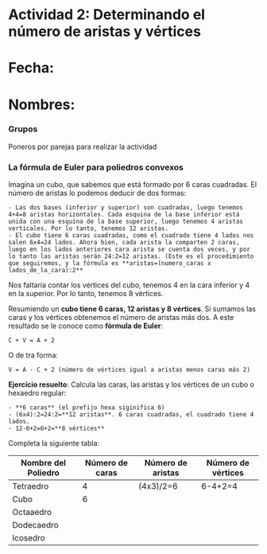 
# Actividad 2: Determinando el número de aristas y vértices

# Fecha:
# Nombres:


### Grupos
Poneros por parejas para realizar la actividad

### La fórmula de Euler para poliedros convexos

Imagina un cubo, que sabemos que está formado por 6 caras cuadradas. El número de aristas lo podemos deducir de dos formas:
    
    - Las dos bases (inferior y superior) son cuadradas, luego tenemos 4+4=8 aristas horizontales. Cada esquina de la base inferior está unida con una esquina de la base superior, luego tenemos 4 aristas verticales. Por lo tanto, tenemos 12 aristas.
    - El cubo tiene 6 caras cuadradas, como el cuadrado tiene 4 lados nos salen 6x4=24 lados. Ahora bien, cada arista la comparten 2 caras, luego en los lados anteriores cara arista se cuenta dos veces, y por lo tanto las aristas serán 24:2=12 aristas. (Este es el procedimiento que seguiremos, y la fórmula es **aristas=(numero_caras x lados_de_la_cara):2**
    
Nos faltaría contar los vértices del cubo, tenemos 4 en la cara inferior y 4 en la superior. Por lo tanto, tenemos 8 vértices.

Resumiendo un **cubo tiene 6 caras, 12 aristas y 8 vértices**. Si sumamos las caras y los vértices obtenemos el número de aristas más dos. A este resultado se le conoce como **fórmula de Euler**:

```
C + V = A + 2
``` 
O de tra forma:

```
V = A - C + 2 (número de vértices igual a aristas menos caras más 2)
```

**Ejercicio resuelto**: Calcula las caras, las aristas y los vértices de un cubo o hexaedro regular:
   
    - **6 caras** (el prefijo hexa siginifica 6)
    - (6x4):2=24:2=**12 aristas**. 6 caras cuadradas, el cuadrado tiene 4 lados.
    - 12-6+2=6+2=**8 vértices**



Completa la siguiente tabla:


 Nombre del Poliedro | Número de caras | Número de aristas | Número de vértices
-------------------- | ----------------| ------------------| ------------------- 
 Tetraedro | 4 | (4x3)/2=6 | 6-4+2=4 
 Cubo | 6 |  
 Octaaedro | | 
 Dodecaedro | | 
 Icosedro | | 
 
